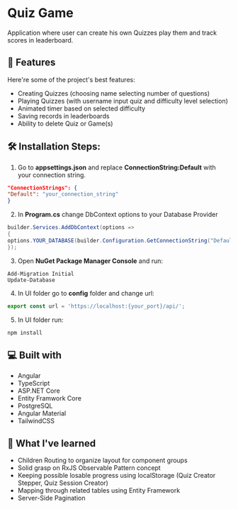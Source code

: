 # Quiz Game

Application where user can create his own Quizzes play them and track scores in leaderboard.</p>



## 🧐 Features

Here're some of the project's best features:

*   Creating Quizzes (choosing name selecting number of questions)
*   Playing Quizzes (with username input quiz and difficulty level selection)
*   Animated timer based on selected difficulty
*   Saving records in leaderboards
*   Ability to delete Quiz or Game(s)

## 🛠️ Installation Steps:

1. Go to **appsettings.json** and replace **ConnectionString:Default** with your connection string.

``` appsettings.json
"ConnectionStrings": { 
"Default": "your_connection_string" 
}
```

2. In **Program.cs** change DbContext options to your Database Provider


``` Program.cs 
builder.Services.AddDbContext(options => 
{ 
options.YOUR_DATABASE(builder.Configuration.GetConnectionString("Default")); 
});
```

3. Open **NuGet Package Manager Console** and run:

```
Add-Migration Initial
Update-Database
```

4. In UI folder go to **config** folder and change url:

``` config.ts
export const url = 'https://localhost:{your_port}/api/';
```

5. In UI folder run:

```
npm install
```

## 💻 Built with

*   Angular
*   TypeScript
*   ASP.NET Core
*   Entity Framwork Core
*   PostgreSQL
*   Angular Material
*   TailwindCSS

## 🧠 What I've learned

* Children Routing to organize layout for component groups
* Solid grasp on RxJS Observable Pattern concept
* Keeping possible losable progress using localStorage (Quiz Creator Stepper, Quiz Session Creator)
* Mapping through related tables using Entity Framework
* Server-Side Pagination